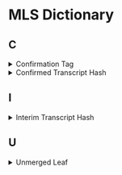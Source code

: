 # MLS Dictionary

## C

<details>
  <summary>Confirmation Tag</summary>
  
  ...
</details>

<details>
  <summary>Confirmed Transcript Hash</summary>
  
  A running hash over the whole history of Commit messages, up to and including the signature of the most recent Commit.
  Commit messages are included directly. Proposal messages are indirectly included via the Commit that applied them.
</details>

## I

<details>
  <summary>Interim Transcript Hash</summary>
  
  ...
</details>

## U

<details>
  <summary>Unmerged Leaf</summary>
  
  ...
</details>
